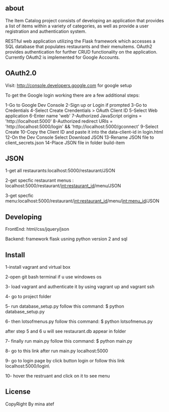 about
-----
The Item Catalog project consists of developing an application that provides a list of items within a variety of categories, as well as provide a user registration and authentication system.

 RESTful web application utilizing the Flask framework which accesses a SQL database that populates restaurants and their menuitems. OAuth2 provides authentication for further CRUD functionality on the application. Currently OAuth2 is implemented for Google Accounts.



OAuth2.0
---------
Visit: http://console.developers.google.com for google setup

To get the Google login working there are a few additional steps:

1-Go to Google Dev Console
2-Sign up or Login if prompted
3-Go to Credentials
4-Select Create Crendentials > OAuth Client ID
5-Select Web application
6-Enter name 'web'
7-Authorized JavaScript origins = 'http://localhost:5000'
8-Authorized redirect URIs = 'http://localhost:5000/login' && 'http://localhost:5000/gconnect'
9-Select Create
10-Copy the Client ID and paste it into the data-client-id in login.html
12-On the Dev Console Select Download JSON
13-Rename JSON file to client_secrets.json
14-Place JSON file in folder build-item


JSON
---- 


1-get all  restaurants:localhost:5000/restaurant/JSON 

2-get specfic restaurant menus : localhost:5000/restaurant/<int:restaurant_id>/menu/JSON

3-get specfic menu:localhost:5000/restaurant/<int:restaurant_id>/menu/<int:menu_id>/JSON

Developing
--------
FrontEnd: 
html/css/jquery/json

Backend:
framework flask usning python version 2 and sql 



Install
-------
1-install vagrant and virtual box

2-open git bash terminal if u use windowes os 



3- load vagrant and authenticate it by using vagrant up and vagrant ssh

4- go to project folder

5- run  database_setup.py  follow this command:
	$ python database_setup.py
 
6- then lotsofmenus.py follow this command:
	$ python lotsofmenus.py
	
after step 5 and 6 u will see restaurant.db appear in folder 

7- finally run  main.py follow this command:
	$ python main.py

8- go to this link after run main.py localhost:5000

9- go to  login page by click button login or follow this link localhost:5000/login\

10- hover the restruant and click on it to see menu








License
--------


CopyRight By mina atef 



